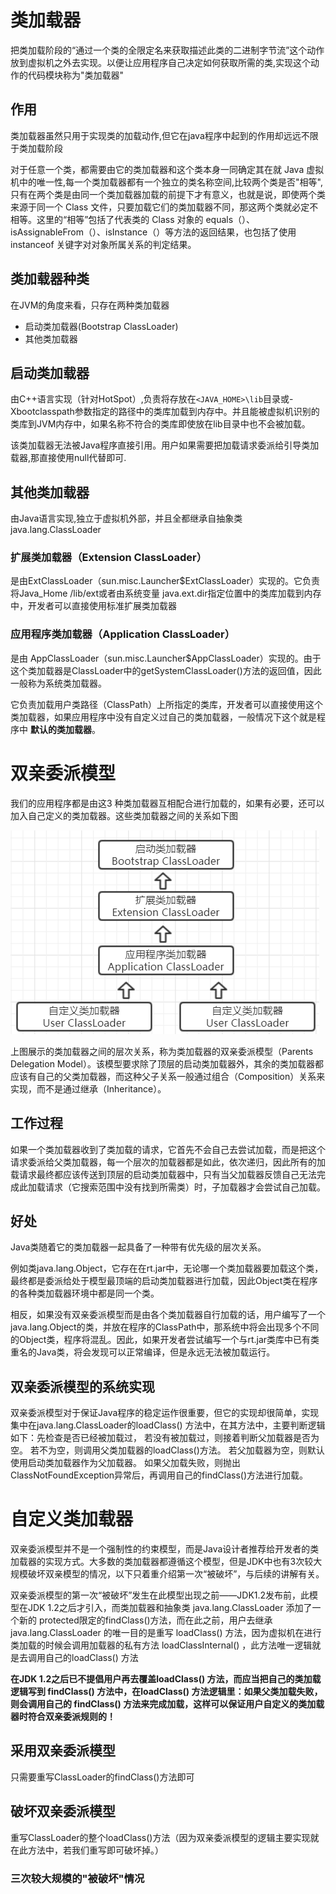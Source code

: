 # 类加载器

把类加载阶段的“通过一个类的全限定名来获取描述此类的二进制字节流”这个动作放到虚拟机之外去实现。以便让应用程序自己决定如何获取所需的类,实现这个动作的代码模块称为"类加载器"

## 作用

类加载器虽然只用于实现类的加载动作,但它在java程序中起到的作用却远远不限于类加载阶段

对于任意一个类，都需要由它的类加载器和这个类本身一同确定其在就 Java 虚拟机中的唯一性,每一个类加载器都有一个独立的类名称空间,比较两个类是否"相等",只有在两个类是由同一个类加载器加载的前提下才有意义，也就是说，即使两个类来源于同一个 Class 文件，只要加载它们的类加载器不同，那这两个类就必定不相等。这里的“相等”包括了代表类的 Class 对象的 equals（）、isAssignableFrom（）、isInstance（）等方法的返回结果，也包括了使用 instanceof 关键字对对象所属关系的判定结果。

## 类加载器种类

在JVM的角度来看，只存在两种类加载器

* 启动类加载器(Bootstrap ClassLoader)
* 其他类加载器

## 启动类加载器

由C++语言实现（针对HotSpot）,负责将存放在`<JAVA_HOME>\lib`目录或-Xbootclasspath参数指定的路径中的类库加载到内存中。并且能被虚拟机识别的类库到JVM内存中，如果名称不符合的类库即使放在lib目录中也不会被加载。

该类加载器无法被Java程序直接引用。用户如果需要把加载请求委派给引导类加载器,那直接使用null代替即可.

## 其他类加载器

由Java语言实现,独立于虚拟机外部，并且全都继承自抽象类 java.lang.ClassLoader

### 扩展类加载器（Extension ClassLoader）

是由ExtClassLoader（sun.misc.Launcher$ExtClassLoader）实现的。它负责将Java_Home /lib/ext或者由系统变量 java.ext.dir指定位置中的类库加载到内存中，开发者可以直接使用标准扩展类加载器

### 应用程序类加载器（Application ClassLoader）

是由 AppClassLoader（sun.misc.Launcher$AppClassLoader）实现的。由于这个类加载器是ClassLoader中的getSystemClassLoader()方法的返回值，因此一般称为系统类加载器。

它负责加载用户类路径（ClassPath）上所指定的类库，开发者可以直接使用这个类加载器，如果应用程序中没有自定义过自己的类加载器，一般情况下这个就是程序中 **默认的类加载器**。

# 双亲委派模型

我们的应用程序都是由这3 种类加载器互相配合进行加载的，如果有必要，还可以加入自己定义的类加载器。这些类加载器之间的关系如下图


![双亲委派模型](pic/双亲委派模型.png)

上图展示的类加载器之间的层次关系，称为类加载器的双亲委派模型（Parents Delegation Model）。该模型要求除了顶层的启动类加载器外，其余的类加载器都应该有自己的父类加载器，而这种父子关系一般通过组合（Composition）关系来实现，而不是通过继承（Inheritance）。

## 工作过程

如果一个类加载器收到了类加载的请求，它首先不会自己去尝试加载，而是把这个请求委派给父类加载器，每一个层次的加载器都是如此，依次递归，因此所有的加载请求最终都应该传送到顶层的启动类加载器中，只有当父加载器反馈自己无法完成此加载请求（它搜索范围中没有找到所需类）时，子加载器才会尝试自己加载。

## 好处

Java类随着它的类加载器一起具备了一种带有优先级的层次关系。

例如类java.lang.Object，它存在在rt.jar中，无论哪一个类加载器要加载这个类，最终都是委派给处于模型最顶端的启动类加载器进行加载，因此Object类在程序的各种类加载器环境中都是同一个类。

相反，如果没有双亲委派模型而是由各个类加载器自行加载的话，用户编写了一个java.lang.Object的类，并放在程序的ClassPath中，那系统中将会出现多个不同的Object类，程序将混乱。因此，如果开发者尝试编写一个与rt.jar类库中已有类重名的Java类，将会发现可以正常编译，但是永远无法被加载运行。

## 双亲委派模型的系统实现

双亲委派模型对于保证Java程序的稳定运作很重要，但它的实现却很简单，实现集中在java.lang.ClassLoader的loadClass()
方法中，在其方法中，主要判断逻辑如下：先检查是否已经被加载过，
若没有被加载过，则接着判断父加载器是否为空。
若不为空，则调用父类加载器的loadClass()方法。 若父加载器为空，则默认使用启动类加载器作为父加载器。 如果父加载失败，则抛出ClassNotFoundException异常后，再调用自己的findClass()方法进行加载。

# 自定义类加载器

双亲委派模型并不是一个强制性的约束模型，而是Java设计者推荐给开发者的类加载器的实现方式。大多数的类加载器都遵循这个模型，但是JDK中也有3次较大规模破坏双亲模型的情况，以下只着重介绍第一次“被破坏”，与后续的讲解有关。

双亲委派模型的第一次“被破坏”发生在此模型出现之前——JDK1.2发布前，此模型在JDK 1.2之后才引入，而类加载器和抽象类 java.lang.ClassLoader 添加了一个新的 protected限定的findClass()方法，而在此之前，用户去继承 java.lang.ClassLoader 的唯一目的是重写 loadClass() 方法，因为虚拟机在进行类加载的时候会调用加载器的私有方法 loadClassInternal() ，此方法唯一逻辑就是去调用自己的loadClass() 方法

**在JDK 1.2之后已不提倡用户再去覆盖loadClass() 方法，而应当把自己的类加载逻辑写到 findClass() 方法中，在loadClass() 方法逻辑里：如果父类加载失败，则会调用自己的 findClass() 方法来完成加载，这样可以保证用户自定义的类加载器时符合双亲委派规则的！**

## 采用双亲委派模型

只需要重写ClassLoader的findClass()方法即可

## 破坏双亲委派模型

重写ClassLoader的整个loadClass()方法（因为双亲委派模型的逻辑主要实现就在此方法中，若我们重写即可破坏掉。）

### 三次较大规模的"被破坏"情况


























#

